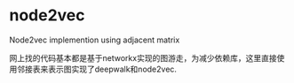 # node2vec
Node2vec implemention using adjacent matrix



网上找的代码基本都是基于networkx实现的图游走，为减少依赖库，这里直接使用邻接表来表示图实现了deepwalk和node2vec.

